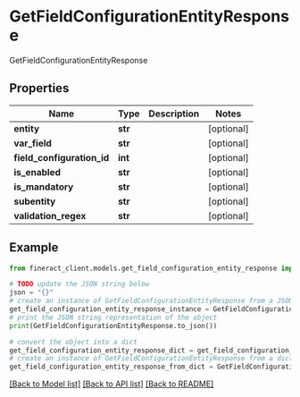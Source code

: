 # GetFieldConfigurationEntityResponse

GetFieldConfigurationEntityResponse

## Properties

Name | Type | Description | Notes
------------ | ------------- | ------------- | -------------
**entity** | **str** |  | [optional] 
**var_field** | **str** |  | [optional] 
**field_configuration_id** | **int** |  | [optional] 
**is_enabled** | **str** |  | [optional] 
**is_mandatory** | **str** |  | [optional] 
**subentity** | **str** |  | [optional] 
**validation_regex** | **str** |  | [optional] 

## Example

```python
from fineract_client.models.get_field_configuration_entity_response import GetFieldConfigurationEntityResponse

# TODO update the JSON string below
json = "{}"
# create an instance of GetFieldConfigurationEntityResponse from a JSON string
get_field_configuration_entity_response_instance = GetFieldConfigurationEntityResponse.from_json(json)
# print the JSON string representation of the object
print(GetFieldConfigurationEntityResponse.to_json())

# convert the object into a dict
get_field_configuration_entity_response_dict = get_field_configuration_entity_response_instance.to_dict()
# create an instance of GetFieldConfigurationEntityResponse from a dict
get_field_configuration_entity_response_from_dict = GetFieldConfigurationEntityResponse.from_dict(get_field_configuration_entity_response_dict)
```
[[Back to Model list]](../README.md#documentation-for-models) [[Back to API list]](../README.md#documentation-for-api-endpoints) [[Back to README]](../README.md)


